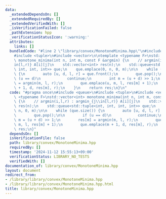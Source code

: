 ```yaml
---
data:
  _extendedDependsOn: []
  _extendedRequiredBy: []
  _extendedVerifiedWith: []
  _isVerificationFailed: false
  _pathExtension: hpp
  _verificationStatusIcon: ':warning:'
  attributes:
    links: []
  bundledCode: "#line 2 \"library/convex/MonotoneMinima.hpp\"\n#include <queue>\n\
    #include <tuple>\n#include <vector>\n\ntemplate <typename F>\nstd::vector<int>\
    \ monotone_minima(int n, int m, const F &argmin) {\n    // argmin(i,l,r) : argmin_{j\\\
    in[l,r)} A[i][j]\n    std::vector<int> res(n);\n    std::queue<std::tuple<int,\
    \ int, int, int>> que;\n    que.emplace(0, n, 0, m);\n\n    while (que.size())\
    \ {\n        auto [u, d, l, r] = que.front();\n        que.pop();\n\n        if\
    \ (u == d)\n            continue;\n        int m = (u + d) >> 1;\n        res[m]\
    \ = argmin(m, l, r);\n        que.emplace(u, m, l, res[m] + 1);\n        que.emplace(m\
    \ + 1, d, res[m], r);\n    }\n    return res;\n}\n"
  code: "#pragma once\n#include <queue>\n#include <tuple>\n#include <vector>\n\ntemplate\
    \ <typename F>\nstd::vector<int> monotone_minima(int n, int m, const F &argmin)\
    \ {\n    // argmin(i,l,r) : argmin_{j\\in[l,r)} A[i][j]\n    std::vector<int>\
    \ res(n);\n    std::queue<std::tuple<int, int, int, int>> que;\n    que.emplace(0,\
    \ n, 0, m);\n\n    while (que.size()) {\n        auto [u, d, l, r] = que.front();\n\
    \        que.pop();\n\n        if (u == d)\n            continue;\n        int\
    \ m = (u + d) >> 1;\n        res[m] = argmin(m, l, r);\n        que.emplace(u,\
    \ m, l, res[m] + 1);\n        que.emplace(m + 1, d, res[m], r);\n    }\n    return\
    \ res;\n}"
  dependsOn: []
  isVerificationFile: false
  path: library/convex/MonotoneMinima.hpp
  requiredBy: []
  timestamp: '2024-11-12 15:55:13+09:00'
  verificationStatus: LIBRARY_NO_TESTS
  verifiedWith: []
documentation_of: library/convex/MonotoneMinima.hpp
layout: document
redirect_from:
- /library/library/convex/MonotoneMinima.hpp
- /library/library/convex/MonotoneMinima.hpp.html
title: library/convex/MonotoneMinima.hpp
---
```

